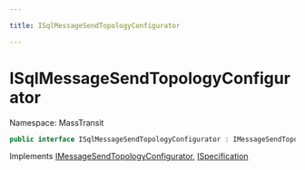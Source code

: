 ```yaml
---

title: ISqlMessageSendTopologyConfigurator

---
```


# ISqlMessageSendTopologyConfigurator

Namespace: MassTransit

```csharp
public interface ISqlMessageSendTopologyConfigurator : IMessageSendTopologyConfigurator, ISpecification
```

Implements [IMessageSendTopologyConfigurator](../../masstransit-abstractions/masstransit/imessagesendtopologyconfigurator), [ISpecification](../../masstransit-abstractions/masstransit/ispecification)
